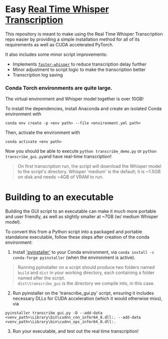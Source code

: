 # Easy [Real Time Whisper Transcription](https://github.com/davabase/whisper_real_time)

This repository is meant to make using the Real Time Whisper Transcription repo easier by providing a simple installation method for all of its requirements as well as CUDA accelerated PyTorch. 

It also includes some minor script improvements:
- Implements [`faster-whisper`](https://github.com/SYSTRAN/faster-whisper) to reduce transcription delay further
- Minor adjustment to script logic to make the transcription better
- Transcription log saving

### Conda Torch environments are quite large. 
The virtual environment and Whisper model together is over 10GB!

To install the dependencies, install Anaconda and create an isolated Conda environment with 
```
conda env create -p <env path> --file <environment.yml path>
``` 
Then, activate the environment with 
```
conda activate <env path>
```

Now you should be able to execute `python transcribe_demo.py` or `python transcribe_gui.py`and have real-time transcription!
>On first transcription run, the script will download the Whisper model to the script's directory.
>Whisper 'medium' is the default; it is ~1.5GB on disk and needs ~4GB of VRAM to run.

# Building to an executable
Building the GUI script to an executable can make it much more portable and user friendly, as well as slightly smaller at ~7GB (w/ medium Whisper model).

To convert this from a Python script into a packaged and portable standalone executable, follow these steps after creation of the conda environment:
1) Install ['pyinstaller'](https://pyinstaller.org/en/stable/) to your Conda environment, via `conda install -c conda-forge pyinstaller` (when the environment is active).
> Running pyinstaller on a script should produce two folders named `build` and `dist` in your working directory, each containing a folder named after the script.  
> `dist\transcribe_gui` is the directory we compile into, in this case.
2) Run pyinstaller on the 'transcribe_gui.py' script, ensuring it includes necessary DLLs for CUDA acceleration (which it would otherwise miss), via
```
pyinstaller transcribe_gui.py -D --add-data <venv_path>\Library\bin\cudnn_cnn_infer64_8.dll:. --add-data <venv_path>\Library\bin\cudnn_ops_infer64_8.dll:.
```
3) Run your executable, and test out the real time transcription!
